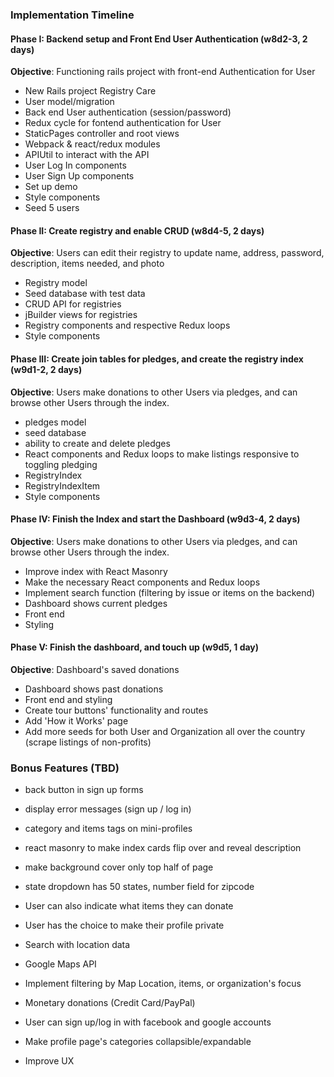 ### Implementation Timeline

#### Phase I: Backend setup and Front End User Authentication (w8d2-3, 2 days)

__Objective__: Functioning rails project with front-end Authentication for User

- New Rails project Registry Care
- User model/migration
- Back end User authentication (session/password)
- Redux cycle for fontend authentication for User
- StaticPages controller and root views
- Webpack & react/redux modules
- APIUtil to interact with the API
- User Log In components
- User Sign Up components
- Set up demo
- Style components
- Seed 5 users


#### Phase II: Create registry and enable CRUD (w8d4-5, 2 days)

__Objective__: Users can edit their registry to update name, address, password, description, items needed, and photo

- Registry model
- Seed database with test data
- CRUD API for registries
- jBuilder views for registries
- Registry components and respective Redux loops
- Style components


#### Phase III: Create join tables for pledges, and create the registry index (w9d1-2, 2 days)

__Objective__: Users make donations to other Users via pledges, and can browse other Users through the index.

- pledges model
- seed database
- ability to create and delete pledges
- React components and Redux loops to make listings responsive to toggling pledging
- RegistryIndex
- RegistryIndexItem
- Style components

#### Phase IV: Finish the Index and start the Dashboard (w9d3-4, 2 days)

__Objective__: Users make donations to other Users via pledges, and can browse other Users through the index.

- Improve index with React Masonry
- Make the necessary React components and Redux loops
- Implement search function (filtering by issue or items on the backend)
- Dashboard shows current pledges
- Front end
- Styling

#### Phase V: Finish the dashboard, and touch up (w9d5, 1 day)

__Objective__: Dashboard's saved donations

- Dashboard shows past donations
- Front end and styling
- Create tour buttons' functionality and routes
- Add 'How it Works' page
- Add more seeds for both User and Organization all over the country (scrape listings of non-profits)


### Bonus Features (TBD)

- back button in sign up forms
- display error messages (sign up / log in)
- category and items tags on mini-profiles
- react masonry to make index cards flip over and reveal description
- make background cover only top half of page

- state dropdown has 50 states, number field for zipcode

- User can also indicate what items they can donate
- User has the choice to make their profile private
- Search with location data
- Google Maps API
- Implement filtering by Map Location, items, or organization's focus
- Monetary donations (Credit Card/PayPal)
- User can sign up/log in with facebook and google accounts
- Make profile page's categories collapsible/expandable
- Improve UX
